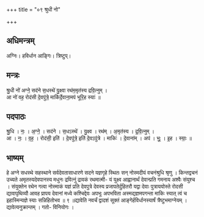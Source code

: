 +++
title = "०९ श्रुधी नो"

+++
## अधिमन्त्रम्
अग्निः। हविर्धान आङ्गिः। त्रिष्टुप्।

## मन्त्रः
श्रु॒धी नो॑ अग्ने॒ सद॑ने स॒धस्थे॑ यु॒क्ष्वा रथ॑म॒मृत॑स्य द्रवि॒त्नुम् ।  
आ नो॑ वह॒ रोद॑सी दे॒वपु॑त्रे॒ माकि॑र्दे॒वाना॒मप॑ भूरि॒ह स्याः॑ ॥

## पदपाठः
श्रु॒धि । नः॒ । अ॒ग्ने॒ । सद॑ने । स॒धऽस्थे॑ । यु॒क्ष्व । रथ॑म् । अ॒मृत॑स्य । द्र॒वि॒त्नुम् ।  
आ । नः॒ । व॒ह॒ । रोद॑सी॒ इति॑ । दे॒वपु॑त्रे॒ इति॑ दे॒वऽपु॑त्रे । माकिः॑ । दे॒वाना॑म् । अप॑ । भूः॒ । इ॒ह । स्याः॒ ॥

## भाष्यम्
हे अग्ने सधस्थे सहस्थाने सर्वदेवतासाधारणे सदने यज्ञगृहे स्थितः सन् नोस्मदीयं वचनंश्रुधि श्रृणु । किन्तद्वचनं उच्यते अमृतस्यदेवपानस्य मधुनः द्रवित्नुं द्रावकं रथमात्मी- यं युक्ष्व आह्वानार्थं देवान्प्रति गमनाय अश्वैः संयुश्च । संयुक्तेन रथेन गत्वा नोस्माकं यज्ञं प्रति देवपुत्रे देवस्य प्रजापतेर्दुहितरौ यद्वा देवाः पुत्राययोस्ते रोदसी द्यावापृथिव्यौ आवह प्रापय देवानां मध्ये कश्चिद्देवः अपभूः अपभविता अस्मद्यज्ञमपगन्ता माकिः स्यात् त्वं च इहास्मिन्यज्ञे स्याः सन्निहितोभव ॥ ९ ॥द्यावेति नवर्चं द्वादशं सूक्तं आङ्गेर्हविर्धानस्यार्षं त्रैष्टुभमाग्नेयम् । द्यावेत्यनुक्रान्तम् । गतो- विनियोगः ।